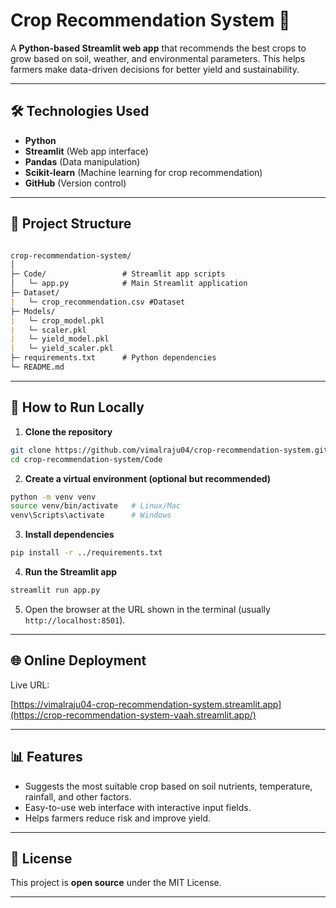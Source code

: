 
# Crop Recommendation System 🌾

A **Python-based Streamlit web app** that recommends the best crops to grow based on soil, weather, and environmental parameters. This helps farmers make data-driven decisions for better yield and sustainability.

---

## 🛠️ Technologies Used

- **Python**  
- **Streamlit** (Web app interface)  
- **Pandas** (Data manipulation)  
- **Scikit-learn** (Machine learning for crop recommendation)  
- **GitHub** (Version control)

---

## 📁 Project Structure

```markdown

crop-recommendation-system/
│
├─ Code/                 # Streamlit app scripts
│   └─ app.py            # Main Streamlit application
├─ Dataset/
|   └─ crop_recommendation.csv #Dataset 
├─ Models/
|   └─ crop_model.pkl
|   └─ scaler.pkl
|   └─ yield_model.pkl
|   └─ yield_scaler.pkl
├─ requirements.txt      # Python dependencies
└─ README.md

````

---

## 🚀 How to Run Locally

1. **Clone the repository**

```bash
git clone https://github.com/vimalraju04/crop-recommendation-system.git
cd crop-recommendation-system/Code
````

2. **Create a virtual environment (optional but recommended)**

```bash
python -m venv venv
source venv/bin/activate   # Linux/Mac
venv\Scripts\activate      # Windows
```

3. **Install dependencies**

```bash
pip install -r ../requirements.txt
```

4. **Run the Streamlit app**

```bash
streamlit run app.py
```

5. Open the browser at the URL shown in the terminal (usually `http://localhost:8501`).

---

## 🌐 Online Deployment

Live URL:

[https://vimalraju04-crop-recommendation-system.streamlit.app](https://crop-recommendation-system-vaah.streamlit.app/)

---

## 📊 Features

* Suggests the most suitable crop based on soil nutrients, temperature, rainfall, and other factors.
* Easy-to-use web interface with interactive input fields.
* Helps farmers reduce risk and improve yield.

---

## 📄 License

This project is **open source** under the MIT License.

---

